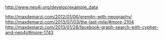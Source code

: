 
http://www.neo4j.org/develop/example_data




http://maxdemarzi.com/2012/01/06/gremlin-with-neography/
http://maxdemarzi.com/2013/07/03/the-last-mile/#more-2104
http://maxdemarzi.com/2013/01/28/facebook-graph-search-with-cypher-and-neo4j/#more-1743
